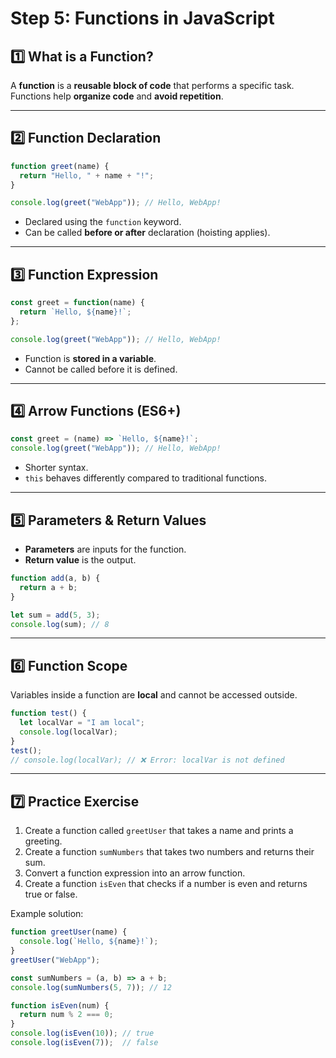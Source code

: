 # Step 5: Functions in JavaScript

## 1️⃣ What is a Function?
A **function** is a **reusable block of code** that performs a specific task. Functions help **organize code** and **avoid repetition**.

---

## 2️⃣ Function Declaration
```javascript
function greet(name) {
  return "Hello, " + name + "!";
}

console.log(greet("WebApp")); // Hello, WebApp!
```
- Declared using the `function` keyword.
- Can be called **before or after** declaration (hoisting applies).

---

## 3️⃣ Function Expression
```javascript
const greet = function(name) {
  return `Hello, ${name}!`;
};

console.log(greet("WebApp")); // Hello, WebApp!
```
- Function is **stored in a variable**.
- Cannot be called before it is defined.

---

## 4️⃣ Arrow Functions (ES6+)
```javascript
const greet = (name) => `Hello, ${name}!`;
console.log(greet("WebApp")); // Hello, WebApp!
```
- Shorter syntax.
- `this` behaves differently compared to traditional functions.

---

## 5️⃣ Parameters & Return Values
- **Parameters** are inputs for the function.
- **Return value** is the output.

```javascript
function add(a, b) {
  return a + b;
}

let sum = add(5, 3);
console.log(sum); // 8
```

---

## 6️⃣ Function Scope
Variables inside a function are **local** and cannot be accessed outside.
```javascript
function test() {
  let localVar = "I am local";
  console.log(localVar);
}
test();
// console.log(localVar); // ❌ Error: localVar is not defined
```

---

## 7️⃣ Practice Exercise
1. Create a function called `greetUser` that takes a name and prints a greeting.
2. Create a function `sumNumbers` that takes two numbers and returns their sum.
3. Convert a function expression into an arrow function.
4. Create a function `isEven` that checks if a number is even and returns true or false.

Example solution:
```javascript
function greetUser(name) {
  console.log(`Hello, ${name}!`);
}
greetUser("WebApp");

const sumNumbers = (a, b) => a + b;
console.log(sumNumbers(5, 7)); // 12

function isEven(num) {
  return num % 2 === 0;
}
console.log(isEven(10)); // true
console.log(isEven(7));  // false
```

